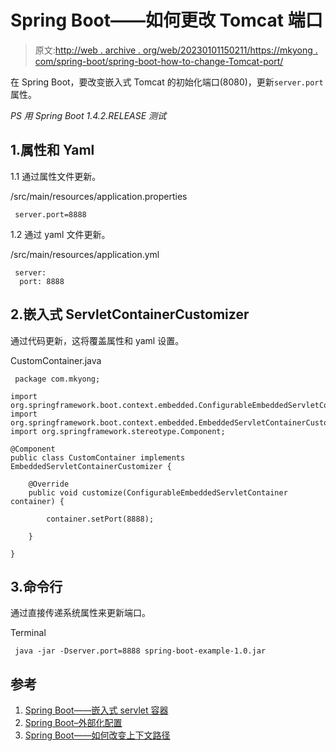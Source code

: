 # Spring Boot——如何更改 Tomcat 端口

> 原文:[http://web . archive . org/web/20230101150211/https://mkyong . com/spring-boot/spring-boot-how-to-change-Tomcat-port/](http://web.archive.org/web/20230101150211/https://mkyong.com/spring-boot/spring-boot-how-to-change-tomcat-port/)

在 Spring Boot，要改变嵌入式 Tomcat 的初始化端口(8080)，更新`server.port`属性。

*PS 用 Spring Boot 1.4.2.RELEASE 测试*

## 1.属性和 Yaml

1.1 通过属性文件更新。

/src/main/resources/application.properties

```
 server.port=8888 
```

1.2 通过 yaml 文件更新。

/src/main/resources/application.yml

```
 server:
  port: 8888 
```

## 2.嵌入式 ServletContainerCustomizer

通过代码更新，这将覆盖属性和 yaml 设置。

CustomContainer.java

```
 package com.mkyong;

import org.springframework.boot.context.embedded.ConfigurableEmbeddedServletContainer;
import org.springframework.boot.context.embedded.EmbeddedServletContainerCustomizer;
import org.springframework.stereotype.Component;

@Component
public class CustomContainer implements EmbeddedServletContainerCustomizer {

	@Override
	public void customize(ConfigurableEmbeddedServletContainer container) {

		container.setPort(8888);

	}

} 
```

## 3.命令行

通过直接传递系统属性来更新端口。

Terminal

```
 java -jar -Dserver.port=8888 spring-boot-example-1.0.jar 
```

## 参考

1.  [Spring Boot——嵌入式 servlet 容器](http://web.archive.org/web/20220815221140/https://docs.spring.io/spring-boot/docs/current/reference/html/howto-embedded-servlet-containers.html)
2.  [Spring Boot–外部化配置](http://web.archive.org/web/20220815221140/https://docs.spring.io/spring-boot/docs/current/reference/html/boot-features-external-config.html)
3.  [Spring Boot——如何改变上下文路径](http://web.archive.org/web/20220815221140/http://www.mkyong.com/spring-boot/spring-boot-how-to-change-context-path/)

<input type="hidden" id="mkyong-current-postId" value="14221">